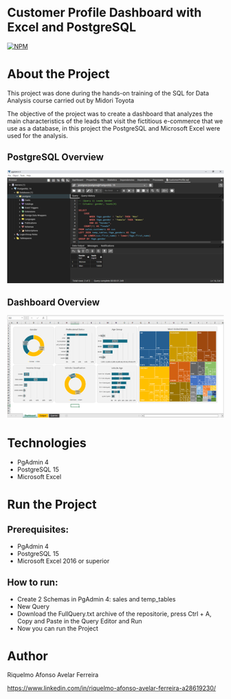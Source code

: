 # Customer Profile Dashboard with Excel and PostgreSQL
[![NPM](https://img.shields.io/npm/l/react)](https://github.com/RiquelmoFerreira/Excel_PostgreSQL_Customer_Profile/blob/main/LICENSE)

# About the Project

This project was done during the hands-on training of the SQL for Data Analysis course carried out by Midori Toyota

The objective of the project was to create a dashboard that analyzes the main characteristics of the leads that visit the fictitious e-commerce that we use as a database, in this project the PostgreSQL and Microsoft Excel were used for the analysis.

## PostgreSQL Overview
![PostgreSQLOverview](https://github.com/RiquelmoFerreira/Excel_PostgreSQL_Customer_Profile/blob/main/Imagem.png)

## Dashboard Overview
![DashboardOverview](https://github.com/RiquelmoFerreira/Excel_PostgreSQL_Customer_Profile/blob/main/Imagem2.png)

# Technologies

- PgAdmin 4
- PostgreSQL 15
- Microsoft Excel

# Run the Project
## Prerequisites:
- PgAdmin 4
- PostgreSQL 15
- Microsoft Excel 2016 or superior

## How to run:
- Create 2 Schemas in PgAdmin 4: sales and temp_tables
- New Query
- Download the FullQuery.txt archive of the repositorie, press Ctrl + A, Copy and Paste in the Query Editor and Run
- Now you can run the Project


# Author
Riquelmo Afonso Avelar Ferreira

https://www.linkedin.com/in/riquelmo-afonso-avelar-ferreira-a28619230/

 
